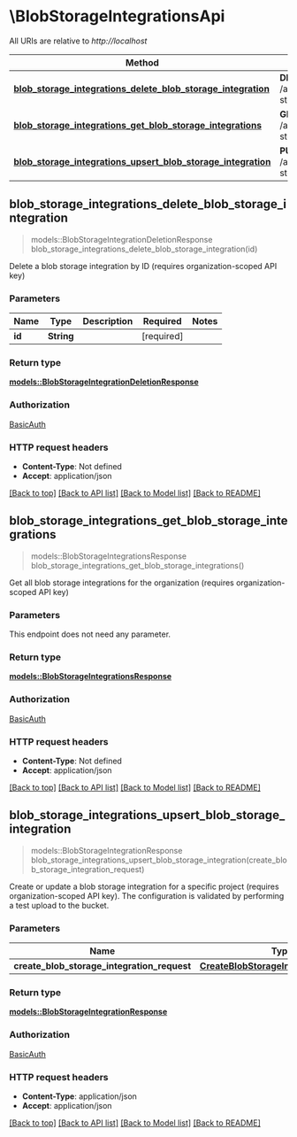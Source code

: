 # \BlobStorageIntegrationsApi

All URIs are relative to *http://localhost*

Method | HTTP request | Description
------------- | ------------- | -------------
[**blob_storage_integrations_delete_blob_storage_integration**](BlobStorageIntegrationsApi.md#blob_storage_integrations_delete_blob_storage_integration) | **DELETE** /api/public/integrations/blob-storage/{id} | 
[**blob_storage_integrations_get_blob_storage_integrations**](BlobStorageIntegrationsApi.md#blob_storage_integrations_get_blob_storage_integrations) | **GET** /api/public/integrations/blob-storage | 
[**blob_storage_integrations_upsert_blob_storage_integration**](BlobStorageIntegrationsApi.md#blob_storage_integrations_upsert_blob_storage_integration) | **PUT** /api/public/integrations/blob-storage | 



## blob_storage_integrations_delete_blob_storage_integration

> models::BlobStorageIntegrationDeletionResponse blob_storage_integrations_delete_blob_storage_integration(id)


Delete a blob storage integration by ID (requires organization-scoped API key)

### Parameters


Name | Type | Description  | Required | Notes
------------- | ------------- | ------------- | ------------- | -------------
**id** | **String** |  | [required] |

### Return type

[**models::BlobStorageIntegrationDeletionResponse**](BlobStorageIntegrationDeletionResponse.md)

### Authorization

[BasicAuth](../README.md#BasicAuth)

### HTTP request headers

- **Content-Type**: Not defined
- **Accept**: application/json

[[Back to top]](#) [[Back to API list]](../README.md#documentation-for-api-endpoints) [[Back to Model list]](../README.md#documentation-for-models) [[Back to README]](../README.md)


## blob_storage_integrations_get_blob_storage_integrations

> models::BlobStorageIntegrationsResponse blob_storage_integrations_get_blob_storage_integrations()


Get all blob storage integrations for the organization (requires organization-scoped API key)

### Parameters

This endpoint does not need any parameter.

### Return type

[**models::BlobStorageIntegrationsResponse**](BlobStorageIntegrationsResponse.md)

### Authorization

[BasicAuth](../README.md#BasicAuth)

### HTTP request headers

- **Content-Type**: Not defined
- **Accept**: application/json

[[Back to top]](#) [[Back to API list]](../README.md#documentation-for-api-endpoints) [[Back to Model list]](../README.md#documentation-for-models) [[Back to README]](../README.md)


## blob_storage_integrations_upsert_blob_storage_integration

> models::BlobStorageIntegrationResponse blob_storage_integrations_upsert_blob_storage_integration(create_blob_storage_integration_request)


Create or update a blob storage integration for a specific project (requires organization-scoped API key). The configuration is validated by performing a test upload to the bucket.

### Parameters


Name | Type | Description  | Required | Notes
------------- | ------------- | ------------- | ------------- | -------------
**create_blob_storage_integration_request** | [**CreateBlobStorageIntegrationRequest**](CreateBlobStorageIntegrationRequest.md) |  | [required] |

### Return type

[**models::BlobStorageIntegrationResponse**](BlobStorageIntegrationResponse.md)

### Authorization

[BasicAuth](../README.md#BasicAuth)

### HTTP request headers

- **Content-Type**: application/json
- **Accept**: application/json

[[Back to top]](#) [[Back to API list]](../README.md#documentation-for-api-endpoints) [[Back to Model list]](../README.md#documentation-for-models) [[Back to README]](../README.md)


